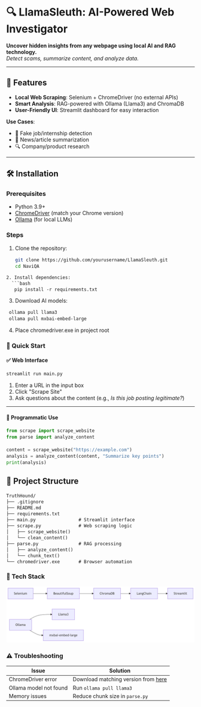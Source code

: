 # 🔍 LlamaSleuth: AI-Powered Web Investigator

**Uncover hidden insights from any webpage using local AI and RAG technology.**  
*Detect scams, summarize content, and analyze data.*

---

## 🌟 Features
- **Local Web Scraping**: Selenium + ChromeDriver (no external APIs)
- **Smart Analysis**: RAG-powered with Ollama (Llama3) and ChromaDB
- **User-Friendly UI**: Streamlit dashboard for easy interaction

**Use Cases**:
- 🚨 Fake job/internship detection
- 📰 News/article summarization
- 🔍 Company/product research

---

## 🛠️ Installation

### Prerequisites
- Python 3.9+
- [ChromeDriver](https://chromedriver.chromium.org/downloads) (match your Chrome version)
- [Ollama](https://ollama.ai) (for local LLMs)

### Steps
1. Clone the repository:
   ```bash 
   git clone https://github.com/yourusername/LlamaSleuth.git
   cd NaviQA
```
2. Install dependencies:
  ```bash  
   pip install -r requirements.txt
  ```
3. Download AI models:
  ```bash
   ollama pull llama3
   ollama pull mxbai-embed-large
  ```
4. Place chromedriver.exe in project root

### 🚀 Quick Start

#### ✅ Web Interface

```bash
streamlit run main.py
```

1. Enter a URL in the input box  
2. Click "Scrape Site"  
3. Ask questions about the content (e.g., *Is this job posting legitimate?*)

---

#### 🧠 Programmatic Use

```python
from scrape import scrape_website
from parse import analyze_content

content = scrape_website("https://example.com")
analysis = analyze_content(content, "Summarize key points")
print(analysis)
```


## 📂 Project Structure
```
TruthHound/
├── .gitignore
├── README.md
├── requirements.txt
├── main.py                # Streamlit interface
├── scrape.py              # Web scraping logic
│   ├── scrape_website()
│   └── clean_content()
├── parse.py               # RAG processing
│   ├── analyze_content()
│   └── chunk_text()
└── chromedriver.exe       # Browser automation
```
     

### 🤖 Tech Stack
![App Screenshot](tech.png)

### ⚠️ Troubleshooting

| Issue                 | Solution                                 |
|-----------------------|------------------------------------------|
| ChromeDriver error    | Download matching version from [here]([https://chromedriver.chromium.org/downloads](https://googlechromelabs.github.io/chrome-for-testing/#stable)) |
| Ollama model not found | Run `ollama pull llama3`                |
| Memory issues         | Reduce chunk size in `parse.py`         |


